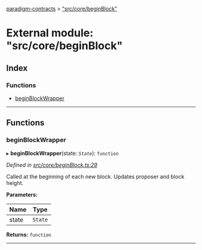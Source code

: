 [paradigm-contracts](../README.md) > ["src/core/beginBlock"](../modules/_src_core_beginblock_.md)

# External module: "src/core/beginBlock"

## Index

### Functions

* [beginBlockWrapper](_src_core_beginblock_.md#beginblockwrapper)

---

## Functions

<a id="beginblockwrapper"></a>

###  beginBlockWrapper

▸ **beginBlockWrapper**(state: *`State`*): `function`

*Defined in [src/core/beginBlock.ts:29](https://github.com/paradigmfoundation/paradigmcore/blob/673c168/src/core/beginBlock.ts#L29)*

Called at the beginning of each new block. Updates proposer and block height.

**Parameters:**

| Name | Type |
| ------ | ------ |
| state | `State` |

**Returns:** `function`

___

